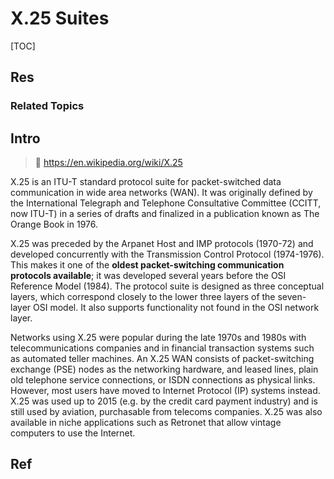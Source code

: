 # X.25 Suites

[TOC]



## Res
### Related Topics



## Intro
> 🔗 https://en.wikipedia.org/wiki/X.25

X.25 is an ITU-T standard protocol suite for packet-switched data communication in wide area networks (WAN). It was originally defined by the International Telegraph and Telephone Consultative Committee (CCITT, now ITU-T) in a series of drafts and finalized in a publication known as The Orange Book in 1976.

X.25 was preceded by the Arpanet Host and IMP protocols (1970-72) and developed concurrently with the Transmission Control Protocol (1974-1976). This makes it one of the **oldest packet-switching communication protocols available**; it was developed several years before the OSI Reference Model (1984). The protocol suite is designed as three conceptual layers, which correspond closely to the lower three layers of the seven-layer OSI model. It also supports functionality not found in the OSI network layer.

Networks using X.25 were popular during the late 1970s and 1980s with telecommunications companies and in financial transaction systems such as automated teller machines. An X.25 WAN consists of packet-switching exchange (PSE) nodes as the networking hardware, and leased lines, plain old telephone service connections, or ISDN connections as physical links. However, most users have moved to Internet Protocol (IP) systems instead. X.25 was used up to 2015 (e.g. by the credit card payment industry) and is still used by aviation, purchasable from telecoms companies. X.25 was also available in niche applications such as Retronet that allow vintage computers to use the Internet.



## Ref
[X.25 | Wikipedia]: https://en.wikipedia.org/wiki/X.25
